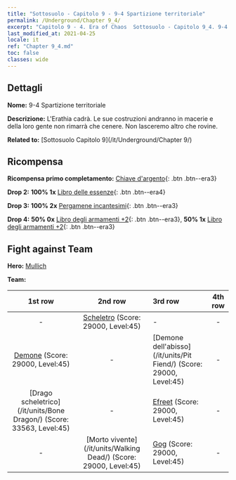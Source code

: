 ```yaml
---
title: "Sottosuolo - Capitolo 9 - 9-4 Spartizione territoriale"
permalink: /Underground/Chapter 9_4/
excerpt: "Capitolo 9 - 4. Era of Chaos  Sottosuolo - Capitolo 9_4. 9-4 Spartizione territoriale"
last_modified_at: 2021-04-25
locale: it
ref: "Chapter 9_4.md"
toc: false
classes: wide
---
```


## Dettagli

 **Nome:** 9-4 Spartizione territoriale

 **Descrizione:** L'Erathia cadrà. Le sue costruzioni andranno in macerie e della loro gente non rimarrà che cenere. Non lasceremo altro che rovine.

 **Related to:** [Sottosuolo Capitolo 9](/it/Underground/Chapter 9/)

## Ricompensa

 **Ricompensa primo completamento:** [Chiave d'argento](/ItemsIT/con_693/){: .btn .btn--era3}

 **Drop 2:** **100% 1x** [Libro delle essenze](/ItemsIT/mat_39/){: .btn .btn--era4}

 **Drop 3:** **100% 2x** [Pergamene incantesimi](/ItemsIT/con_694/){: .btn .btn--era3}

 **Drop 4:** **50% 0x** [Libro degli armamenti +2](/ItemsIT/mat_32/){: .btn .btn--era3}, **50% 1x** [Libro degli armamenti +2](/ItemsIT/mat_32/){: .btn .btn--era3}


## Fight against Team
 **Hero:** [Mullich](/it/heroes/Mullich/)

 **Team:**


  | 1st row | 2nd row | 3rd row | 4th row |
  |:----:|:----:|:----|:----:|
  | - | [Scheletro](/it/units/Skeleton/) (Score: 29000, Level:45)  | - | - |
  | [Demone](/it/units/Demon/) (Score: 29000, Level:45)  | - | [Demone dell'abisso](/it/units/Pit Fiend/) (Score: 29000, Level:45)  | - |
  | [Drago scheletrico](/it/units/Bone Dragon/) (Score: 33563, Level:45)  | - | [Efreet](/it/units/Efreeti/) (Score: 29000, Level:45)  | - |
  | - | [Morto vivente](/it/units/Walking Dead/) (Score: 29000, Level:45)  | [Gog](/it/units/Gog/) (Score: 29000, Level:45)  | - |



